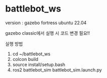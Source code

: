 # battlebot_ws
version : gazebo fortress
ubuntu 22.04


gazebo classic에서 실행 시 코드 변경 필요!!

실행 방법
1. cd ~/battlebot_ws
2. colcon build
3. source install/setup.bash
4. ros2 battlebot_sim battlebot_sim.launch.py

